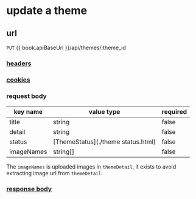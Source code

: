 # update a theme

## url

`PUT` {{ book.apiBaseUrl }}/api/themes/:theme_id

### [headers](../request/headers.html)

### [cookies](../request/cookies.html)

### request body

key name | value type | required
--- | --- | ---
title | string | false
detail | string | false
status | [ThemeStatus](./theme status.html) | false
imageNames | string[] | false

The `imageNames` is uploaded images in `themeDetail`, it exists to avoid extracting image url from `themeDetail`.

### [response body](../response.html)
